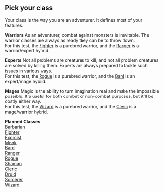 ## Pick your class
Your class is the way you are an adventurer. It defines most of your features.
<br>

**Warriors**
As an adventurer, combat against monsters is inevitable. The warrior classes are always as ready they can be to throw down. <br>
For this test, the [Fighter](/p10/class/fighter) is a purebred warrior, and the [Ranger](/p10/class/ranger) is a warrior/expert hybrid.

**Experts**
Not all problems are creatures to kill, and not all problem creatures are solved by killing them. Experts are always prepared to tackle such issues in various ways. <br>
For this test, the [Rogue](/p10/class/rogue) is a purebred warrior, and the [Bard](/p10/class/bard) is an expert/mage hybrid.

**Mages**
Magic is the ability to turn imagination real and make the impossible possible. It's useful for both combat or non-combat purposes, but it'll be costly either way. <br>
For this test, the [Wizard](/p10/class/wizard) is a purebred warrior, and the [Cleric](/p10/class/cleric) is a mage/warrior hybrid.

**Planned Classes**
<br>
[Barbarian](https://example.com)
<br>
[Fighter](https://example.com)
<br>
[Exorcist](https://example.com)
<br>
[Monk](https://example.com)
<br>
[Bard](https://example.com)
<br>
[Ranger](https://example.com)
<br>
[Rogue](https://example.com)
<br>
[Shaman](https://example.com)
<br>
[Cleric](https://example.com)
<br>
[Druid](https://example.com)
<br>
[Sorcerer](https://example.com)
<br>
[Wizard](https://example.com)

